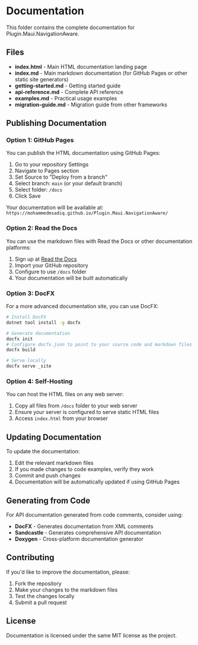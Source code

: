 # Documentation

This folder contains the complete documentation for Plugin.Maui.NavigationAware.

## Files

- **index.html** - Main HTML documentation landing page
- **index.md** - Main markdown documentation (for GitHub Pages or other static site generators)
- **getting-started.md** - Getting started guide
- **api-reference.md** - Complete API reference
- **examples.md** - Practical usage examples
- **migration-guide.md** - Migration guide from other frameworks

## Publishing Documentation

### Option 1: GitHub Pages

You can publish the HTML documentation using GitHub Pages:

1. Go to your repository Settings
2. Navigate to Pages section
3. Set Source to "Deploy from a branch"
4. Select branch: `main` (or your default branch)
5. Select folder: `/docs`
6. Click Save

Your documentation will be available at: `https://mohammedmsadiq.github.io/Plugin.Maui.NavigationAware/`

### Option 2: Read the Docs

You can use the markdown files with Read the Docs or other documentation platforms:

1. Sign up at [Read the Docs](https://readthedocs.org/)
2. Import your GitHub repository
3. Configure to use `/docs` folder
4. Your documentation will be built automatically

### Option 3: DocFX

For a more advanced documentation site, you can use DocFX:

```bash
# Install DocFX
dotnet tool install -g docfx

# Generate documentation
docfx init
# Configure docfx.json to point to your source code and markdown files
docfx build

# Serve locally
docfx serve _site
```

### Option 4: Self-Hosting

You can host the HTML files on any web server:

1. Copy all files from `/docs` folder to your web server
2. Ensure your server is configured to serve static HTML files
3. Access `index.html` from your browser

## Updating Documentation

To update the documentation:

1. Edit the relevant markdown files
2. If you made changes to code examples, verify they work
3. Commit and push changes
4. Documentation will be automatically updated if using GitHub Pages

## Generating from Code

For API documentation generated from code comments, consider using:

- **DocFX** - Generates documentation from XML comments
- **Sandcastle** - Generates comprehensive API documentation
- **Doxygen** - Cross-platform documentation generator

## Contributing

If you'd like to improve the documentation, please:

1. Fork the repository
2. Make your changes to the markdown files
3. Test the changes locally
4. Submit a pull request

## License

Documentation is licensed under the same MIT license as the project.
